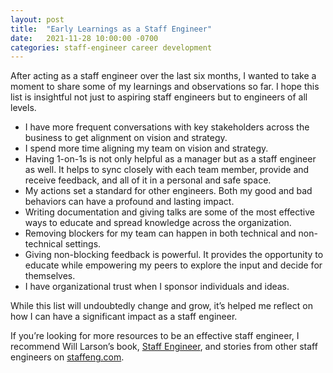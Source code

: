 ```yaml
---
layout: post
title:  "Early Learnings as a Staff Engineer"
date:   2021-11-28 10:00:00 -0700
categories: staff-engineer career development
---
```


After acting as a staff engineer over the last six months, I wanted to take a moment to share some of my learnings and observations so far. I hope this list is insightful not just to aspiring staff engineers but to engineers of all levels.

- I have more frequent conversations with key stakeholders across the business to get alignment on vision and strategy.
- I spend more time aligning my team on vision and strategy.
- Having 1-on-1s is not only helpful as a manager but as a staff engineer as well. It helps to sync closely with each team member, provide and receive feedback, and all of it in a personal and safe space.
- My actions set a standard for other engineers. Both my good and bad behaviors can have a profound and lasting impact.
- Writing documentation and giving talks are some of the most effective ways to educate and spread knowledge across the organization.
- Removing blockers for my team can happen in both technical and non-technical settings.
- Giving non-blocking feedback is powerful. It provides the opportunity to educate while empowering my peers to explore the input and decide for themselves.
- I have organizational trust when I sponsor individuals and ideas.

While this list will undoubtedly change and grow, it’s helped me reflect on how I can have a significant impact as a staff engineer.

If you’re looking for more resources to be an effective staff engineer, I recommend Will Larson’s book, [Staff Engineer](https://lethain.com/staff-engineer/), and stories from other staff engineers on [staffeng.com](https://staffeng.com).
